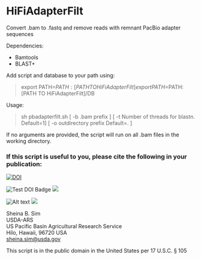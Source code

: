 # HiFiAdapterFilt
Convert .bam to .fastq and remove reads with remnant PacBio adapter sequences  

Dependencies:

* Bamtools 
* BLAST+

Add script and database to your path using:  

> export PATH=$PATH:[PATH TO HiFiAdapterFilt]  
> export PATH=$PATH:[PATH TO HiFiAdapterFilt]/DB  

Usage:  
> sh pbadapterfilt.sh [ -b .bam prefix ] [ -t Number of threads for blastn. Default=1] [ -o outdirectory prefix Default=. ]  

If no arguments are provided, the script will run on all .bam files in the working directory.

### If this script is useful to you, please cite the following in your publication:

[![DOI](https://zenodo.org/badge/DOI/10.5281/zenodo.4716418.svg?sanitize=true)](https://doi.org/10.5281/zenodo.4716418)

![Test DOI Badge](https://zenodo.org/badge/DOI/10.5281/zenodo.4716418.svg)
<img src="https://zenodo.org/badge/DOI/10.5281/zenodo.4716418.svg">

![Alt text](https://zenodo.org/badge/DOI/10.5281/zenodo.4716418.svg?sanitize=true)
<img src="https://zenodo.org/badge/DOI/10.5281/zenodo.4716418.svg?sanitize=true">

Sheina B. Sim  
USDA-ARS  
US Pacific Basin Agricultural Research Service  
Hilo, Hawaii, 96720 USA  
sheina.sim@usda.gov  

This script is in the public domain in the United States per 17 U.S.C. § 105
